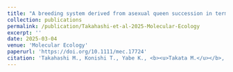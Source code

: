 ```yaml
---
title: "A breeding system derived from asexual queen succession in termite colonies from cold climate regions"
collection: publications
permalink: /publication/Takahashi-et-al-2025-Molecular-Ecology
excerpt: ''
date: 2025-03-04
venue: 'Molecular Ecology'
paperurl: 'https://doi.org/10.1111/mec.17724'
citation: 'Takahashi M., Konishi T., Yabe K., <b><u>Takata M.</u></b>, Matsuura K. (2025) <b><i>Molecular Ecology</i></b> in press.'
---
```

